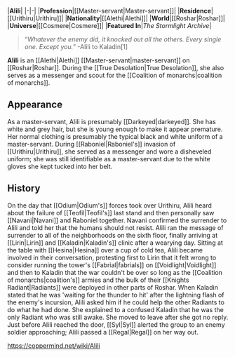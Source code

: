 |**Alili**|
|-|-|
|**Profession**|[[Master-servant\|Master-servant]]|
|**Residence**|[[Urithiru\|Urithiru]]|
|**Nationality**|[[Alethi\|Alethi]]|
|**World**|[[Roshar\|Roshar]]|
|**Universe**|[[Cosmere\|Cosmere]]|
|**Featured In**|*The Stormlight Archive*|

>“*Whatever the enemy did, it knocked out all the others. Every single one. Except you.*”
\-Alili to Kaladin[1]


**Alili** is an [[Alethi\|Alethi]] [[Master-servant\|master-servant]] on [[Roshar\|Roshar]]. During the [[True Desolation\|True Desolation]], she also serves as a messenger and scout for the [[Coalition of monarchs\|coalition of monarchs]].

## Appearance
As a master-servant, Alili is presumably [[Darkeyed\|darkeyed]]. She has white and grey hair, but she is young enough to make it appear premature. Her normal clothing is presumably the typical black and white uniform of a master-servant. During [[Raboniel\|Raboniel's]] invasion of [[Urithiru\|Urithiru]], she served as a messenger and wore a disheveled uniform; she was still identifiable as a master-servant due to the white gloves she kept tucked into her belt.

## History
On the day that [[Odium\|Odium's]] forces took over Urithiru, Alili heard about the failure of [[Teofil\|Teofil's]] last stand and then personally saw [[Navani\|Navani]] and Raboniel together. Navani confirmed the surrender to Alili and told her that the humans should not resist. Alili ran the message of surrender to all of the neighborhoods on the sixth floor, finally arriving at [[Lirin\|Lirin]] and [[Kaladin\|Kaladin's]] clinic after a wearying day. Sitting at the table with [[Hesina\|Hesina]] over a cup of cold tea, Alili became involved in their conversation, protesting first to Lirin that it felt wrong to consider running the tower's [[Fabrial\|fabrials]] on [[Voidlight\|Voidlight]] and then to Kaladin that the war couldn't be over so long as the [[Coalition of monarchs\|coalition's]] armies and the bulk of their [[Knights Radiant\|Radiants]] were deployed in other parts of Roshar.
When Kaladin stated that he was 'waiting for the thunder to hit' after the lightning flash of the enemy's incursion, Alili asked him if he could help the other Radiants to do what he had done. She explained to a confused Kaladin that he was the only Radiant who was still awake. She moved to leave after she got no reply. Just before Alili reached the door, [[Syl\|Syl]] alerted the group to an enemy soldier approaching; Alili passed a [[Regal\|Regal]] on her way out.



https://coppermind.net/wiki/Alili